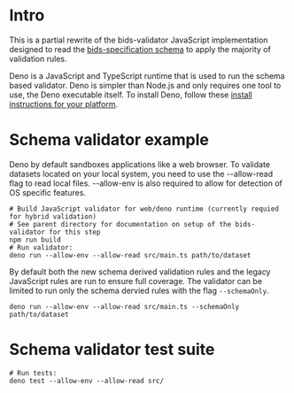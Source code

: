 # Intro

This is a partial rewrite of the bids-validator JavaScript implementation designed to read the [bids-specification schema](https://github.com/bids-standard/bids-specification/tree/master/src/schema) to apply the majority of validation rules.

Deno is a JavaScript and TypeScript runtime that is used to run the schema based validator. Deno is simpler than Node.js and only requires one tool to use, the Deno executable itself. To install Deno, follow these [install instructions for your platform](https://deno.land/manual/getting_started/installation).

# Schema validator example

Deno by default sandboxes applications like a web browser. To validate datasets located on your local system, you need to use the --allow-read flag to read local files. --allow-env is also required to allow for detection of OS specific features.

```shell
# Build JavaScript validator for web/deno runtime (currently requied for hybrid validation)
# See parent directory for documentation on setup of the bids-validator for this step
npm run build
# Run validator:
deno run --allow-env --allow-read src/main.ts path/to/dataset
```

By default both the new schema derived validation rules and the legacy JavaScript rules are run to ensure full coverage. The validator can be limited to run only the schema dervied rules with the flag `--schemaOnly`.

```shell
deno run --allow-env --allow-read src/main.ts --schemaOnly path/to/dataset
```

# Schema validator test suite

```shell
# Run tests:
deno test --allow-env --allow-read src/
```
